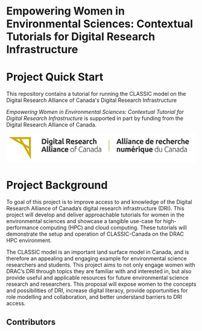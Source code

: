 # Empowering Women in Environmental Sciences: Contextual Tutorials for Digital Research Infrastructure

# Project Quick Start
<!---
Add Badges/GitHub shields, which are clickable buttons that provide concise actions related to the project.
--->

This repository contains a tutorial for running the CLASSIC model on the Digital Research Alliance of Canada's Digital Research Infrastructure

*Empowering Women in Environmental Sciences: Contextual Tutorial for Digital Research Infrastructure* is supported in part by funding from the Digital Research
Alliance of Canada.

![Alliance Canada Logo](images/alliance_logo_full.png)

# Project Background

To goal of this project is to improve access to and knowledge of the Digital Research Alliance of Canada’s digital research infrastructure
(DRI). This project will develop and deliver approachable tutorials for women in the environmental sciences
and showcase a tangible use-case for high-performance computing (HPC) and cloud computing. These tutorials
will demonstrate the setup and operation of CLASSIC-Canada on the DRAC HPC environment. 

The CLASSIC
model is an important land surface model in Canada, and is therefore an appealing and engaging example for
environmental science researchers and students. This project aims to not only engage women with DRAC’s DRI
through topics they are familiar with and interested in, but also provide useful and applicable resources for future
environmental science research and researchers. This proposal will expose women to the concepts and possibilities of DRI, increase
digital literacy, provide opportunities for role modelling and collaboration, and better understand barriers to DRI
access. 

<!---
## Vision and Mission

- **Vision:** One sentence capturing the project's overarching vision.
- **Mission:** One sentence defining the project's goals and target audience.

## About

Motivation and background in a nutshell.

## Roadmap & Milestones

- **Goals:** Clear overview of overarching and short-term goals.
- **Outcomes:** Description of expected results and deliverables.

## The Team

- **Members:** List of team members and their roles in the project.
- **Roles & Responsibilities:** [Team Directory](link-to-directory) outlines roles, responsibilities and their ways of working.

## Contributing

- **Guidelines:** [Contribution Guidelines](link-to-guidelines) for contributors.
- **Code of Conduct:** [Code of Conduct](link-to-coc) ensures a respectful project environment.
- **Resource Plans:** Details on available resources and recommended practices for the project team.

## Licensing

Clearly define the license under which the repository's work is shared.
(Example: This project is licensed under the MIT License - see the LICENSE.md file for details.)

## Citing & Acknowledgement

- **Citation Instructions:** How to cite the project.
- **Acknowledgment:** Recognising contributions by different members.
--->

## Contributors
<!-- ALL-CONTRIBUTORS-LIST:START - Do not remove or modify this section -->
<!-- prettier-ignore-start -->
<!-- markdownlint-disable -->

<!-- markdownlint-restore -->
<!-- prettier-ignore-end -->

<!-- ALL-CONTRIBUTORS-LIST:END -->

<!---

## Contact

- **Reach Out:** Contact details for questions, feedback, or ideas.

 --->